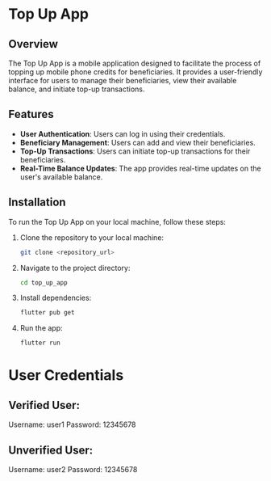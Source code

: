 # Top Up App

## Overview

The Top Up App is a mobile application designed to facilitate the process of topping up mobile phone credits for beneficiaries. It provides a user-friendly interface for users to manage their beneficiaries, view their available balance, and initiate top-up transactions.

## Features

- **User Authentication**: Users can log in using their credentials.
- **Beneficiary Management**: Users can add and view their beneficiaries.
- **Top-Up Transactions**: Users can initiate top-up transactions for their beneficiaries.
- **Real-Time Balance Updates**: The app provides real-time updates on the user's available balance.

## Installation

To run the Top Up App on your local machine, follow these steps:

1. Clone the repository to your local machine:

   ```bash
   git clone <repository_url>

2. Navigate to the project directory:

   ```bash
   cd top_up_app

3. Install dependencies:

   ```bash
   flutter pub get

4. Run the app:

   ```bash
   flutter run

# User Credentials
## Verified User:

Username: user1
Password: 12345678


## Unverified User:

Username: user2
Password: 12345678

